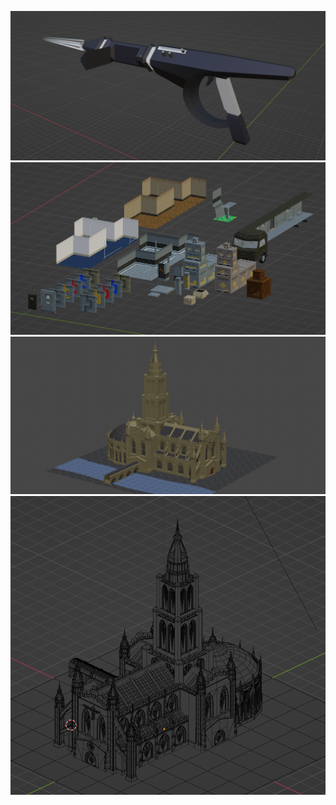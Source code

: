 ![](ff-godot-spacegun.png)
![](ff-godot-levelparts.png)
![](cathedral-render.png)
![](cathedral-wireframe.png)